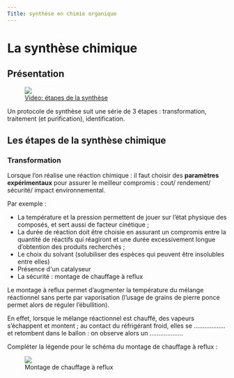 ```yaml
---
Title: synthèse en chimie organique
---
```


# La synthèse chimique
## Présentation

<a href="https://youtu.be/frib5B7SBZg" target=_blank>
<figure>
  <img src="../images/synthese.png">
  <figcaption>Video: étapes de la synthèse</figcaption>
</figure></a>

Un protocole de synthèse suit une série de 3 étapes : transformation, traitement (et purification), identification.

## Les étapes de la synthèse chimique

### Transformation

Lorsque l’on réalise une réaction chimique : il faut choisir des **paramètres expérimentaux** pour assurer le meilleur compromis : cout/ rendement/ sécurité/ impact environnemental.

Par exemple : 

* La température et la pression permettent de jouer sur l’état physique des composés, et sert aussi de facteur cinétique ;
* La durée de réaction doit être choisie en assurant un compromis entre la quantité de réactifs qui réagiront et une durée excessivement longue d’obtention des produits recherchés ;
* Le choix du solvant  (solubiliser des espèces qui peuvent être insolubles entre elles)
* Présence d'un catalyseur
* La sécurité : montage de chauffage à reflux

Le montage à reflux permet d’augmenter la température du mélange réactionnel sans perte par vaporisation (l’usage de grains de pierre ponce permet alors de réguler l’ébullition).

En effet, lorsque le mélange réactionnel est chauffé, des vapeurs s’échappent et montent ; au contact du réfrigérant froid, elles se ………………    et retombent dans le ballon : on observe alors un ……………….

Compléter la légende pour le schéma du montage de chauffage à reflux :

<figure>
  <img src="../images/reflux.png">
  <figcaption>Montage de chauffage à reflux</figcaption>
</figure>
